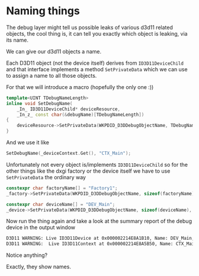 # Naming things

The debug layer might tell us possible leaks of various d3d11 related objects, the cool thing is,
it can tell you exactly which object is leaking, via its name.

We can give our d3d11 objects a name.

Each D3D11 object (not the device itself) derives from `ID3D11DeviceChild` and that interface
implements a method `SetPrivateData` which we can use to assign a name to all those objects.

For that we will introduce a macro (hopefully the only one :))

```cpp
template<UINT TDebugNameLength>
inline void SetDebugName(
    _In_ ID3D11DeviceChild* deviceResource,
    _In_z_ const char(&debugName)[TDebugNameLength])
{
    deviceResource->SetPrivateData(WKPDID_D3DDebugObjectName, TDebugNameLength - 1, debugName);
}
```

And we use it like

```cpp
SetDebugName(_deviceContext.Get(), "CTX_Main");
```

Unfortunately not every object is/implements `ID3D11DeviceChild` so for the other things like
the dxgi factory or the device itself we have to use `SetPrivateData` the ordinary way

```cpp
constexpr char factoryName[] = "Factory1";
_factory->SetPrivateData(WKPDID_D3DDebugObjectName, sizeof(factoryName), factoryName);

constexpr char deviceName[] = "DEV_Main";
_device->SetPrivateData(WKPDID_D3DDebugObjectName, sizeof(deviceName), deviceName);
```

Now run the thing again and take a look at the summary report of the debug device in the output window

```bash
D3D11 WARNING: Live ID3D11Device at 0x000002214E8A1B10, Name: DEV_Main, Refcount: 3 [ STATE_CREATION WARNING #441: LIVE_DEVICE]
D3D11 WARNING:  Live ID3D11Context at 0x000002214E8A5B50, Name: CTX_Main, Refcount: 0, IntRef: 1 [ STATE_CREATION WARNING #2097226: LIVE_CONTEXT]
```

Notice anything?

Exactly, they show names.
